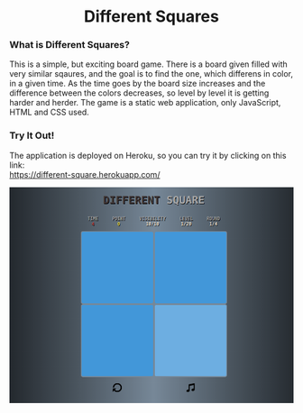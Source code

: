 <center> <h1>Different Squares</h1> </center>

### What is Different Squares?
This is a simple, but exciting board game. There is a board given filled with very similar sqaures, and the goal is to find the one, which differens in color, in a given time. As the time goes by the board size increases and the difference between the colors decreases, so level by level it is getting harder and herder. The game is a static web application, only JavaScript, HTML and CSS used.

### Try It Out!
The application is deployed on Heroku, so you can try it by clicking on this link:
<br>
https://different-square.herokuapp.com/

![](https://github.com/laczkoattilalaszlo/different-square/blob/main/image/gameplay_screenshot.png)